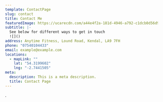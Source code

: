 ```yaml
---
template: ContactPage
slug: contact
title: Contact Me
featuredImage: https://ucarecdn.com/a44e4f2a-181d-4946-a792-c1dcb0d56d96/
subtitle: |-
  See below for different ways to get in touch
  ![]()
address: Anytime Fitness, Lound Road, Kendal, LA9 7FH
phone: "07540104433"
email: example@example.com
locations:
  - mapLink: ""
    lat: "54.3199602"
    lng: "-2.7441505"
meta:
  description: This is a meta description.
  title: Contact Page
---
```

.